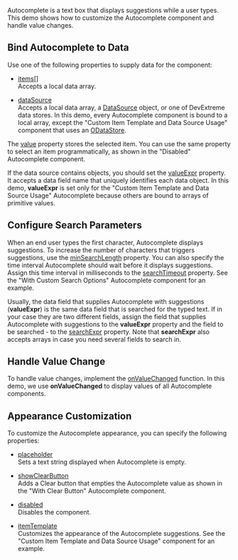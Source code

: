 Autocomplete is a text box that displays suggestions while a user types. This demo shows how to customize the Autocomplete component and handle value changes.

## Bind Autocomplete to Data

Use one of the following properties to supply data for the component:

* [items[]](/Documentation/ApiReference/UI_Components/dxAutocomplete/Configuration/items/)             
Accepts a local data array.

* [dataSource](/Documentation/ApiReference/UI_Components/dxAutocomplete/Configuration/#dataSource)            
Accepts a local data array, a [DataSource](/Documentation/ApiReference/Data_Layer/DataSource/) object, or one of DevExtreme data stores. In this demo, every Autocomplete component is bound to a local array, except the "Custom Item Template and Data Source Usage" component that uses an [ODataStore](/Documentation/ApiReference/Data_Layer/ODataStore/).

The [value](/Documentation/ApiReference/UI_Components/dxAutocomplete/Configuration/#value) property stores the selected item. You can use the same property to select an item programmatically, as shown in the "Disabled" Autocomplete component.

If the data source contains objects, you should set the [valueExpr](/Documentation/ApiReference/UI_Components/dxAutocomplete/Configuration/#valueExpr) property. It accepts a data field name that uniquely identifies each data object. In this demo, **valueExpr** is set only for the "Custom Item Template and Data Source Usage" Autocomplete because others are bound to arrays of primitive values.

## Configure Search Parameters

When an end user types the first character, Autocomplete displays suggestions. To increase the number of characters that triggers suggestions, use the [minSearchLength](/Documentation/ApiReference/UI_Components/dxAutocomplete/Configuration/#minSearchLength) property. You can also specify the time interval Autocomplete should wait before it displays suggestions. Assign this time interval in milliseconds to the [searchTimeout](/Documentation/ApiReference/UI_Components/dxAutocomplete/Configuration/#searchTimeout) property. See the "With Custom Search Options" Autocomplete component for an example.

Usually, the data field that supplies Autocomplete with suggestions (**valueExpr**) is the same data field that is searched for the typed text. If in your case they are two different fields, assign the field that supplies Autocomplete with suggestions to the **valueExpr** property and the field to be searched - to the [searchExpr](/Documentation/ApiReference/UI_Components/dxAutocomplete/Configuration/#searchExpr) property. Note that **searchExpr** also accepts arrays in case you need several fields to search in.

## Handle Value Change

To handle value changes, implement the [onValueChanged](/Documentation/ApiReference/UI_Components/dxAutocomplete/Configuration/#onValueChanged) function. In this demo, we use **onValueChanged** to display values of all Autocomplete components.

## Appearance Customization

To customize the Autocomplete appearance, you can specify the following properties:

* [placeholder](/Documentation/ApiReference/UI_Components/dxAutocomplete/Configuration/#placeholder)             
Sets a text string displayed when Autocomplete is empty. 

* [showClearButton](/Documentation/ApiReference/UI_Components/dxAutocomplete/Configuration/#showClearButton)            
Adds a Clear button that empties the Autocomplete value as shown in the "With Clear Button" Autocomplete component. 

* [disabled](/Documentation/ApiReference/UI_Components/dxAutocomplete/Configuration/#disabled)            
Disables the component.

* [itemTemplate](/Documentation/ApiReference/UI_Components/dxAutocomplete/Configuration/#itemTemplate)            
Customizes the appearance of the Autocomplete suggestions. See the "Custom Item Template and Data Source Usage" component for an example.

